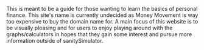 This is meant to be a guide for those wanting to learn the basics of personal finance. This site's name is currently undecided as Money Movement 
is way too expensive to buy the domain name for. A main focus of this website is to be visually pleasing and for users to enjoy playing around with
the graphs/calculators in hopes that they gain some interest and pursue more information outside of sanitySimulator.
